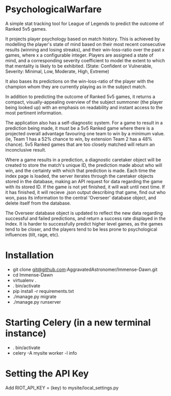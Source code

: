 # PsychologicalWarfare
A simple stat tracking tool for League of Legends to predict the outcome of Ranked 5v5 games.

It projects player psychology based on match history. This is achieved by modelling the player's state of mind based on their most recent consecutive results (winning and losing streaks), and their
win-loss-ratio over the past x games, where x a configurable integer. Players are assigned a state of mind, and a corresponding severity coefficient to model the extent to which that mentality is
likely to be exhibited. (State: Confident or Vulnerable, Severity: Minimal, Low, Moderate, High, Extreme)

It also bases its predictions on the win-loss-ratio of the player with the champion whom they are currently playing as in the subject match.

In addition to predicting the outcome of Ranked 5v5 games, it returns a compact, visually-appealing overview of the subject summoner (the player being looked up) with an emphasis on readability and
instant access to the most pertinent information.

The application also has a self-diagnostic system. For a game to result in a prediction being made, it must be a 5v5 Ranked game where there is a projected overall advantage favouring one team to win by a minimum value. (ie, Team 1 has a 52% chance to win, by extension Team 2 has a 48% chance). 5v5 Ranked games that are too closely matched will return an inconclusive result.

Where a game results in a prediction, a diagnostic caretaker object will be created to store the match's unique ID, the prediction made about who will win, and the certainty with which that prediction
is made. Each time the index page is loaded, the server iterates through the caretaker objects stored in the database, making an API request for data regarding the game with its stored ID. If the game is not yet finished, it will wait until next time. If it has finished, it will recieve .json output describing that game, find out who won, pass its information to the central 'Overseer' database object, and delete itself from the database.

The Overseer database object is updated to reflect the new data regarding successful and failed predictions, and return a success rate displayed in the Index. It is harder to successfully predict higher level games, as the games tend to be closer, and the players tend to be less prone to psychological influences (tilt, rage, etc).

# Installation
* git clone git@github.com:AggravatedAstronomer/Immense-Dawn.git
* cd Immense-Dawn
* virtualenv .
* . bin/activate
* pip install -r requirements.txt
* ./manage.py migrate
* ./manage.py runserver

# Starting Celery (in a new terminal instance)
* . bin/activate
* celery -A mysite worker -l info

# Setting the API Key
Add RIOT_API_KEY = (key) to mysite/local_settings.py
